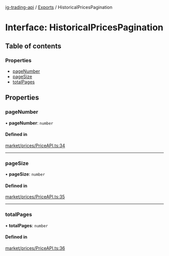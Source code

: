 [ig-trading-api](../README.md) / [Exports](../modules.md) / HistoricalPricesPagination

# Interface: HistoricalPricesPagination

## Table of contents

### Properties

- [pageNumber](HistoricalPricesPagination.md#pagenumber)
- [pageSize](HistoricalPricesPagination.md#pagesize)
- [totalPages](HistoricalPricesPagination.md#totalpages)

## Properties

### pageNumber

• **pageNumber**: `number`

#### Defined in

[market/prices/PriceAPI.ts:34](https://github.com/bennycode/ig-trading-api/blob/0c7d281/src/market/prices/PriceAPI.ts#L34)

---

### pageSize

• **pageSize**: `number`

#### Defined in

[market/prices/PriceAPI.ts:35](https://github.com/bennycode/ig-trading-api/blob/0c7d281/src/market/prices/PriceAPI.ts#L35)

---

### totalPages

• **totalPages**: `number`

#### Defined in

[market/prices/PriceAPI.ts:36](https://github.com/bennycode/ig-trading-api/blob/0c7d281/src/market/prices/PriceAPI.ts#L36)
